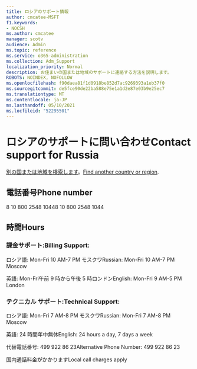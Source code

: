 ```yaml
---
title: ロシアのサポート情報
author: cmcatee-MSFT
f1.keywords:
- NOCSH
ms.author: cmcatee
manager: scotv
audience: Admin
ms.topic: reference
ms.service: o365-administration
ms.collection: Adm_Support
localization_priority: Normal
description: お住まいの国または地域のサポートに連絡する方法を説明します。
ROBOTS: NOINDEX, NOFOLLOW
ms.openlocfilehash: f90daea81f1d0918be852d7ac9269393a1eb37f0
ms.sourcegitcommit: de5fce90de22ba588e75e1a1d2e87e03b9e25ec7
ms.translationtype: MT
ms.contentlocale: ja-JP
ms.lasthandoff: 05/10/2021
ms.locfileid: "52295501"
---
```

# <a name="contact-support-for-russia"></a><span data-ttu-id="1fac1-103">ロシアのサポートに問い合わせ</span><span class="sxs-lookup"><span data-stu-id="1fac1-103">Contact support for Russia</span></span>

<span data-ttu-id="1fac1-104">[別の国または地域を検索します](../../business-video/get-help-support.md)。</span><span class="sxs-lookup"><span data-stu-id="1fac1-104">[Find another country or region](../../business-video/get-help-support.md).</span></span>

## <a name="phone-number"></a><span data-ttu-id="1fac1-105">電話番号</span><span class="sxs-lookup"><span data-stu-id="1fac1-105">Phone number</span></span>
<span data-ttu-id="1fac1-106">8 10 800 2548 1044</span><span class="sxs-lookup"><span data-stu-id="1fac1-106">8 10 800 2548 1044</span></span>

## <a name="hours"></a><span data-ttu-id="1fac1-107">時間</span><span class="sxs-lookup"><span data-stu-id="1fac1-107">Hours</span></span>
### <a name="billing-support"></a><span data-ttu-id="1fac1-108">課金サポート:</span><span class="sxs-lookup"><span data-stu-id="1fac1-108">Billing Support:</span></span>

<span data-ttu-id="1fac1-109">ロシア語: Mon-Fri 10 AM-7 PM モスクワ</span><span class="sxs-lookup"><span data-stu-id="1fac1-109">Russian: Mon-Fri 10 AM-7 PM Moscow</span></span>

<span data-ttu-id="1fac1-110">英語: Mon-Fri午前 9 時から午後 5 時ロンドン</span><span class="sxs-lookup"><span data-stu-id="1fac1-110">English: Mon-Fri 9 AM-5 PM London</span></span>

### <a name="technical-support"></a><span data-ttu-id="1fac1-111">テクニカル サポート:</span><span class="sxs-lookup"><span data-stu-id="1fac1-111">Technical Support:</span></span>

<span data-ttu-id="1fac1-112">ロシア語: Mon-Fri 7 AM-8 PM モスクワ</span><span class="sxs-lookup"><span data-stu-id="1fac1-112">Russian: Mon-Fri 7 AM-8 PM Moscow</span></span>

<span data-ttu-id="1fac1-113">英語: 24 時間年中無休</span><span class="sxs-lookup"><span data-stu-id="1fac1-113">English: 24 hours a day, 7 days a week</span></span>

<span data-ttu-id="1fac1-114">代替電話番号: 499 922 86 23</span><span class="sxs-lookup"><span data-stu-id="1fac1-114">Alternative Phone Number: 499 922 86 23</span></span>

<span data-ttu-id="1fac1-115">国内通話料金がかかります</span><span class="sxs-lookup"><span data-stu-id="1fac1-115">Local call charges apply</span></span>

